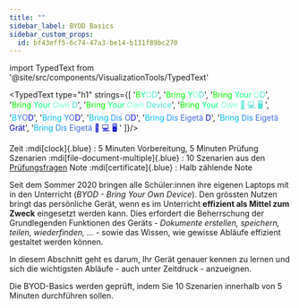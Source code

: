 ```yaml
---
title: ""
sidebar_label: BYOD Basics
sidebar_custom_props:
  id: bf43eff5-6c74-47a3-be14-b131f89bc270
---
```


import TypedText from '@site/src/components/VisualizationTools/TypedText'

<TypedText type="h1" strings={[
    '<span style="color: lime">B</span><span style="color: springgreen">Y</span><span style="color: aquamarine">O</span><span style="color: turquoise">D</span>',
    '<span style="color: lime">Bring </span><span style="color: springgreen">Y</span><span style="color: aquamarine">O</span><span style="color: turquoise">D</span>',
    '<span style="color: lime">Bring </span><span style="color: springgreen">Your </span><span style="color: aquamarine">O</span><span style="color: turquoise">D</span>',
    '<span style="color: lime">Bring </span><span style="color: springgreen">Your </span><span style="color: aquamarine">Own </span><span style="color: turquoise">D</span>',
    '<span style="color: lime">Bring </span><span style="color: springgreen">Your </span><span style="color: aquamarine">Own </span><span style="color: turquoise">Device</span>',
    '<span style="color: lime">Bring </span><span style="color: springgreen">Your </span><span style="color: aquamarine">Own </span><span style="color: turquoise">📱 💻 🖥 </span>',
    '<span style="color: deepskyblue">B</span><span style="color: dodgerblue">Y</span><span style="color: royalblue">O</span><span style="color: mediumblue">D</span>',
    '<span style="color: deepskyblue">Bring </span><span style="color: dodgerblue">Y</span><span style="color: royalblue">O</span><span style="color: mediumblue">D</span>',
    '<span style="color: deepskyblue">Bring </span><span style="color: dodgerblue">Dis </span><span style="color: royalblue">O</span><span style="color: mediumblue">D</span>',
    '<span style="color: deepskyblue">Bring </span><span style="color: dodgerblue">Dis </span><span style="color: royalblue">Eigetä </span><span style="color: mediumblue">D</span>',
    '<span style="color: deepskyblue">Bring </span><span style="color: dodgerblue">Dis </span><span style="color: royalblue">Eigetä </span><span style="color: mediumblue">Grät</span>',
    '<span style="color: deepskyblue">Bring </span><span style="color: dodgerblue">Dis </span><span style="color: royalblue">Eigetä </span><span style="color: mediumblue">📱 💻 🖥 </span>'
    ]}/>


Zeit :mdi[clock]{.blue}
: 5 Minuten Vorbereitung, 5 Minuten Prüfung
Szenarien :mdi[file-document-multiple]{.blue}
: 10 Szenarien aus den [Prüfungsfragen](./009-pruefungsfragen.md)
Note :mdi[certificate]{.blue}
: Halb zählende Note

Seit dem Sommer 2020 bringen alle Schüler:innen ihre eigenen Laptops mit in den Unterricht (*BYOD - Bring Your Own Device*). Den grössten Nutzen bringt das persönliche Gerät, wenn es im Unterricht **effizient als Mittel zum Zweck** eingesetzt werden kann. Dies erfordert die Beherrschung der Grundlegenden Funktionen des Geräts - *Dokumente erstellen, speichern, teilen, wiederfinden, ...* - sowie das Wissen, wie gewisse Abläufe effizient gestaltet werden können.

In diesem Abschnitt geht es darum, Ihr Gerät genauer kennen zu lernen und sich die wichtigsten Abläufe - auch unter Zeitdruck - anzueignen.

Die BYOD-Basics werden geprüft, indem Sie 10 Szenarien innerhalb von 5 Minuten durchführen sollen.


